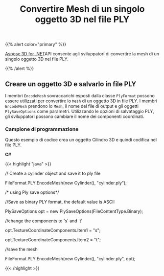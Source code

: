 ﻿---
title: Convertire Mesh di un singolo oggetto 3D nel file PLY
type: docs
weight: 20
url: /it/net/convert-mesh-of-a-single-3d-object-in-ply-file/
description: I membri EncodeMesh sovraccaricati esposti dalla classe PlyFormat possono essere utilizzati per convertire la mesh di un oggetto 3D in file PLY. I membri EncodeMesh prendono il nome mesh, il nome del file di output e gli oggetti PlySaveOptions come parametri. Utilizzando le opzioni di salvataggio PLY, gli sviluppatori possono cambiare il nome dei componenti coordinati.
---
{{% alert color="primary" %}}

[Aspose.3D for .NET](https://products.aspose.com/3d/net/)API consente agli sviluppatori di convertire la mesh di un singolo oggetto 3D nel file PLY.

{{% /alert %}}
## **Creare un oggetto 3D e salvarlo in file PLY**
I membri `EncodeMesh` sovraccarichi esposti dalla classe `PlyFormat` possono essere utilizzati per convertire lo `Mesh` di un oggetto 3D in file PLY. I membri `EncodeMesh` prendono lo `Mesh`, il nome del file di output e gli oggetti `PlySaveOptions` come parametri. Utilizzando le opzioni di salvataggio PLY, gli sviluppatori possono cambiare il nome dei componenti coordinati.
### **Campione di programmazione**
Questo esempio di codice crea un oggetto Cilindro 3D e quindi codifica nel file PLY.

**C#**

{{< highlight "java" >}}

 // Create a cylinder object and save it to ply file

FileFormat.PLY.EncodeMesh(new Cylinder(), "cylinder.ply");

/* using Ply save options*/

//Save as binary PLY format, the default value is ASCII

PlySaveOptions opt = new PlySaveOptions(FileContentType.Binary);

//change the components to 's' and 't'

opt.TextureCoordinateComponents.Item1 = "s";

opt.TextureCoordinateComponents.Item2 = "t";

//save the mesh

FileFormat.PLY.EncodeMesh(new Cylinder(), "cylinder.ply", opt);

{{< /highlight >}}
